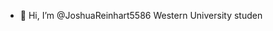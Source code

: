 - 👋 Hi, I’m @JoshuaReinhart5586
Western University studen 

<!---
JoshuaReinhart5586/JoshuaReinhart5586 is a ✨ special ✨ repository because its `README.md` (this file) appears on your GitHub profile.
You can click the Preview link to take a look at your changes.
--->
